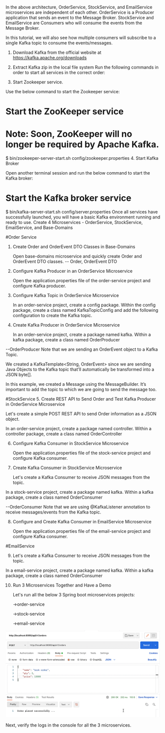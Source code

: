 In the above architecture, OrderService, StockService, and EmailService microservices are independent of each other. OrderService is a Producer application that sends an event to the Message Broker. StockService and EmailService are Consumers who will consume the events from the Message Broker.

In this tutorial, we will also see how multiple consumers will subscribe to a single Kafka topic to consume the events/messages.


1. Download Kafka from the official website at https://kafka.apache.org/downloads

2. Extract Kafka zip in the local file system
   Run the following commands in order to start all services in the correct order:

3. Start Zookeeper service.

Use the below command to start the Zookeeper service:
# Start the ZooKeeper service
# Note: Soon, ZooKeeper will no longer be required by Apache Kafka.
$ bin/zookeeper-server-start.sh config/zookeeper.properties
4. Start Kafka Broker

Open another terminal session and run the below command to start the Kafka broker:
# Start the Kafka broker service
$ bin/kafka-server-start.sh config/server.properties
Once all services have successfully launched, you will have a basic Kafka environment running and ready to use.
Create 4 Microservices - OrderService, StockService, EmailService, and Base-Domains

#Order Service
1. Create Order and OrderEvent DTO Classes in Base-Domains

   Open base-domains microservice and quickly create Order and OrderEvent DTO classes.
-- Order, OrderEvent DTO
2. Configure Kafka Producer in an OrderService Microservice

   Open the application.properties file of the order-service project and configure Kafka producer.
3. Configure Kafka Topic in OrderService Microservice

   In an order-service project, create a config package. Within the config package, create a class named KafkaTopicConfig and add the following configuration to create the Kafka topic.
4. Create Kafka Producer in OrderService Microservice

   In an order-service project, create a package named kafka. Within a kafka package, create a class named OrderProducer

--OrderProducer
Note that we are sending an OrderEvent object to a Kafka Topic.

We created a KafkaTemplate<String, OrderEvent> since we are sending Java Objects to the Kafka topic that’ll automatically be transformed into a JSON byte[].

In this example, we created a Message using the MessageBuilder. It’s important to add the topic to which we are going to send the message too.

#StockService
5. Create REST API to Send Order and Test Kafka Producer in OrderService Microservice

   Let's create a simple POST REST API to send Order information as a JSON object.

In an order-service project, create a package named controller. Within a controller package, create a class named OrderController

6. Configure Kafka Consumer in StockService Microservice

   Open the application.properties file of the stock-service project and configure Kafka consumer.

7. Create Kafka Consumer in StockService Microservice

   Let's create a Kafka Consumer to receive JSON messages from the topic.

In a stock-service project, create a package named kafka. Within a kafka package, create a class named OrderConsumer

--OrderConsumer
Note that we are using @KafkaListener annotation to receive messages/events from the Kafka topic.

8. Configure and Create Kafka Consumer in EmailService Microservice

   Open the application.properties file of the email-service project and configure Kafka consumer.

#EmailService

9. Let's create a Kafka Consumer to receive JSON messages from the topic.

In a email-service project, create a package named kafka. Within a kafka package, create a class named OrderConsumer

10. Run 3 Microservices Together and Have a Demo

    Let's run all the below 3 Spring boot microservices projects:

    ->order-service

    ->stock-service

    ->email-service

![img.png](img.png)

Next, verify the logs in the console for all the 3 microservices.
